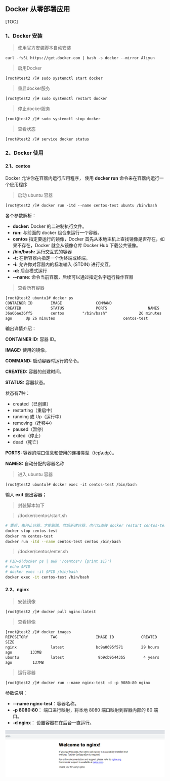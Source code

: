 ## Docker 从零部署应用

[TOC]

### 1、Docker 安装

> 使用官方安装脚本自动安装

~~~shell
curl -fsSL https://get.docker.com | bash -s docker --mirror Aliyun
~~~

> 启用Docker

~~~shell
[root@test2 /]# sudo systemctl start docker
~~~

> 重启docker服务

~~~shell
[root@test2 /]# sudo systemctl restart docker
~~~

> 停止docker服务

~~~shell
[root@test2 /]# sudo systemctl stop docker
~~~

> 查看状态

~~~shell
[root@test2 /]# service docker status
~~~

### 2、Docker 使用

#### 2.1、centos

Docker 允许你在容器内运行应用程序， 使用 **docker run** 命令来在容器内运行一个应用程序

> 启动 ubuntu 容器

~~~shell
[root@test2 /]# docker run -itd --name centos-test ubuntu /bin/bash
~~~

各个参数解析：

- **docker:** Docker 的二进制执行文件。
- **run:** 与前面的 docker 组合来运行一个容器。
- **centos** 指定要运行的镜像，Docker 首先从本地主机上查找镜像是否存在，如果不存在，Docker 就会从镜像仓库 Docker Hub 下载公共镜像。
- **/bin/bash:** 运行交互式的容器
- **-t:** 在新容器内指定一个伪终端或终端。
- **-i:** 允许你对容器内的标准输入 (STDIN) 进行交互。
- **-d:** 后台模式运行
- **--name**: 命令当前容器，后续可以通过指定名字运行操作容器

> 查看所有容器

~~~shell
[root@test2 ubuntu]# docker ps
CONTAINER ID        IMAGE               COMMAND                  CREATED             STATUS              PORTS                  NAMES
36a66ae36ff5        centos        "/bin/bash"              26 minutes ago      Up 26 minutes                              centos-test

~~~
输出详情介绍：

**CONTAINER ID:** 容器 ID。

**IMAGE:** 使用的镜像。

**COMMAND:** 启动容器时运行的命令。

**CREATED:** 容器的创建时间。

**STATUS:** 容器状态。

状态有7种：

- created（已创建）
- restarting（重启中）
- running 或 Up（运行中）
- removing（迁移中）
- paused（暂停）
- exited（停止）
- dead（死亡）

**PORTS:** 容器的端口信息和使用的连接类型（tcp\udp）。

**NAMES:** 自动分配的容器名称

> 进入 ubuntu 容器

~~~shell
[root@test2 ubuntu]# docker exec -it centos-test /bin/bash
~~~

输入 **exit** 退出容器；

> 封装脚本如下

> /docker/centos/start.sh

~~~sh
# 重启，先停止容器，才能删除，然后新建容器，也可以直接 docker restart centos-test 直接重启
docker stop centos-test
docker rm centos-test
docker run -itd --name centos-test centos /bin/bash
~~~

> /docker/centos/enter.sh

~~~sh
# PID=$(docker ps | awk '/centos*/ {print $1}')
# echo $PID
# docker exec -it $PID /bin/bash
docker exec -it centos-test /bin/bash
~~~

#### 2.2、nginx

> 安装镜像

~~~shell
[root@test2 /]# docker pull nginx:latest
~~~

> 查看镜像

~~~shell
[root@test2 /]# docker images
REPOSITORY          TAG                 IMAGE ID            CREATED             SIZE
nginx               latest              bc9a0695f571        29 hours ago        133MB
ubuntu              latest               9b9cb95443b5        4 years ago         137MB
~~~

> 运行容器

~~~shell
[root@test2 /]# docker run --name nginx-test -d -p 9080:80 nginx
~~~

参数说明：

- **--name nginx-test**：容器名称。
- **-p 8080:80**： 端口进行映射，将本地 8080 端口映射到容器内部的 80 端口。
- **-d nginx**： 设置容器在在后台一直运行。

![1606370178250](Docker%E4%BB%8E%E9%9B%B6%E5%BC%80%E5%A7%8B%E9%83%A8%E7%BD%B2.assets/1606370178250.png)